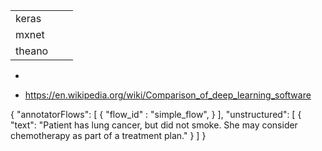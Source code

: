 


| | | |
|-|-|-|
| keras
| mxnet  |
| theano |
*


* https://en.wikipedia.org/wiki/Comparison_of_deep_learning_software

{
  "annotatorFlows": [
    {
      "flow_id" : "simple_flow",
    }
  ],
  "unstructured": [
    {
      "text": "Patient has lung cancer, but did not smoke. She may consider chemotherapy as part of a treatment plan."
    }
  ]
}
